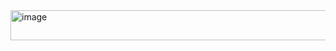 <img width="635" height="48" alt="image" src="https://github.com/user-attachments/assets/de5e43b1-9b39-4dbc-b902-6750e024e93d" />
